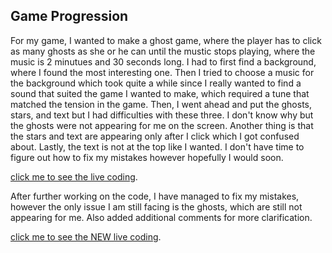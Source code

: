 ## Game Progression

For my game, I wanted to make a ghost game, where the player has to click as many ghosts as she or he can until the mustic stops playing, where the music is 2 minutues and 30 seconds long. I had to first find a background, where I found the most interesting one. Then I tried to choose a music for the background which took quite a while since I really wanted to find a sound that suited the game I wanted to make, which required a tune that matched the tension in the game. Then, I went ahead and put the ghosts, stars, and text but I had difficulties with these three. I don't know why but the ghosts were not appearing for me on the screen. Another thing is that the stars and text are appearing only after I click which I got confused about. Lastly, the text is not at the top like I wanted. I don't have time to figure out how to fix my mistakes however hopefully I would soon.

[click me to see the live coding](https://editor.p5js.org/shamsasaeed/sketches/VN5l-CsVM).

After further working on the code, I have managed to fix my mistakes, however the only issue I am still facing is the ghosts, which are still not appearing for me. Also added additional comments for more clarification.

[click me to see the NEW live coding](https://editor.p5js.org/shamsasaeed/sketches/VN5l-CsVM).
